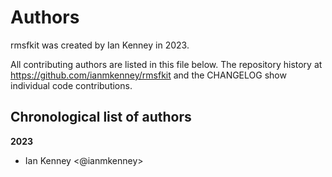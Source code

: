 # Authors

rmsfkit was created by Ian Kenney in 2023.


All contributing authors are listed in this file below.
The repository history at https://github.com/ianmkenney/rmsfkit
and the CHANGELOG show individual code contributions.

## Chronological list of authors

<!--
The rules for this file:
  * Authors are sorted chronologically, earliest to latest
  * Please format it each entry as "Preferred name <GitHub username>"
  * Your preferred name is whatever you wish to go by --
    it does *not* have to be your legal name!
  * Please start a new section for each new year
  * Don't ever delete anything
-->

**2023**
- Ian Kenney <@ianmkenney>